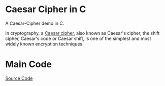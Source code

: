 # Caesar Cipher in C
A Caesar-Cipher demo in C.

In cryptography, a [Caesar cipher](https://en.wikipedia.org/wiki/Caesar_cipher/), also known as Caesar's cipher, the shift cipher, Caesar's code or Caesar shift, is one of the simplest and most widely known encryption techniques.

# Main Code
[Source Code](main.c)
